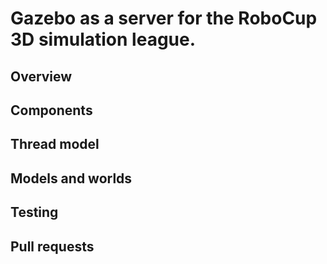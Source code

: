 # Gazebo as a server for the RoboCup 3D simulation league.

## Overview

## Components

## Thread model

## Models and worlds

## Testing

## Pull requests